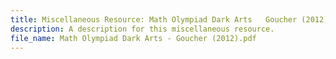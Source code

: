 ```yaml
---
title: Miscellaneous Resource: Math Olympiad Dark Arts   Goucher (2012)
description: A description for this miscellaneous resource.
file_name: Math Olympiad Dark Arts - Goucher (2012).pdf
---
```

